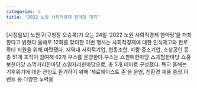 ```yaml
---
categories: e
title: "2022 노원 사회적경제 한마당 개최"
---
```

[시정일보] 노원구(구청장 오승록)가 오는 24일 ‘2022 노원 사회적경제 한마당’을 개최한다고 밝혔다.올해로 12회를 맞이한 이번 행사는 사회적경제에 대한 인식제고와 판로확대 지원을 위해 마련됐다. 지역내 사회적기업, 협동조합, 자활‧중소기업, 소상공인 등 총 51개 조직이 참여해 62개 부스를 운영한다.부스는 △판매한마당 △체험한마당 △홍보한마당 △먹거리한마당 △일자리한마당으로, 총 5개 테마로 구성했다. 특히 올해는 기후위기에 대한 관심도 환기하기 위해 ‘제로웨이스트 존’을 운영, 친환경 제품 증정 이벤트 등 다양한 노력을